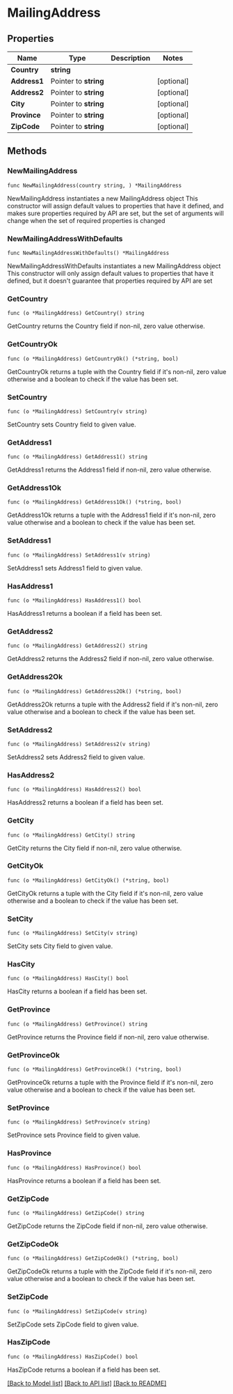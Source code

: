 # MailingAddress

## Properties

Name | Type | Description | Notes
------------ | ------------- | ------------- | -------------
**Country** | **string** |  | 
**Address1** | Pointer to **string** |  | [optional] 
**Address2** | Pointer to **string** |  | [optional] 
**City** | Pointer to **string** |  | [optional] 
**Province** | Pointer to **string** |  | [optional] 
**ZipCode** | Pointer to **string** |  | [optional] 

## Methods

### NewMailingAddress

`func NewMailingAddress(country string, ) *MailingAddress`

NewMailingAddress instantiates a new MailingAddress object
This constructor will assign default values to properties that have it defined,
and makes sure properties required by API are set, but the set of arguments
will change when the set of required properties is changed

### NewMailingAddressWithDefaults

`func NewMailingAddressWithDefaults() *MailingAddress`

NewMailingAddressWithDefaults instantiates a new MailingAddress object
This constructor will only assign default values to properties that have it defined,
but it doesn't guarantee that properties required by API are set

### GetCountry

`func (o *MailingAddress) GetCountry() string`

GetCountry returns the Country field if non-nil, zero value otherwise.

### GetCountryOk

`func (o *MailingAddress) GetCountryOk() (*string, bool)`

GetCountryOk returns a tuple with the Country field if it's non-nil, zero value otherwise
and a boolean to check if the value has been set.

### SetCountry

`func (o *MailingAddress) SetCountry(v string)`

SetCountry sets Country field to given value.


### GetAddress1

`func (o *MailingAddress) GetAddress1() string`

GetAddress1 returns the Address1 field if non-nil, zero value otherwise.

### GetAddress1Ok

`func (o *MailingAddress) GetAddress1Ok() (*string, bool)`

GetAddress1Ok returns a tuple with the Address1 field if it's non-nil, zero value otherwise
and a boolean to check if the value has been set.

### SetAddress1

`func (o *MailingAddress) SetAddress1(v string)`

SetAddress1 sets Address1 field to given value.

### HasAddress1

`func (o *MailingAddress) HasAddress1() bool`

HasAddress1 returns a boolean if a field has been set.

### GetAddress2

`func (o *MailingAddress) GetAddress2() string`

GetAddress2 returns the Address2 field if non-nil, zero value otherwise.

### GetAddress2Ok

`func (o *MailingAddress) GetAddress2Ok() (*string, bool)`

GetAddress2Ok returns a tuple with the Address2 field if it's non-nil, zero value otherwise
and a boolean to check if the value has been set.

### SetAddress2

`func (o *MailingAddress) SetAddress2(v string)`

SetAddress2 sets Address2 field to given value.

### HasAddress2

`func (o *MailingAddress) HasAddress2() bool`

HasAddress2 returns a boolean if a field has been set.

### GetCity

`func (o *MailingAddress) GetCity() string`

GetCity returns the City field if non-nil, zero value otherwise.

### GetCityOk

`func (o *MailingAddress) GetCityOk() (*string, bool)`

GetCityOk returns a tuple with the City field if it's non-nil, zero value otherwise
and a boolean to check if the value has been set.

### SetCity

`func (o *MailingAddress) SetCity(v string)`

SetCity sets City field to given value.

### HasCity

`func (o *MailingAddress) HasCity() bool`

HasCity returns a boolean if a field has been set.

### GetProvince

`func (o *MailingAddress) GetProvince() string`

GetProvince returns the Province field if non-nil, zero value otherwise.

### GetProvinceOk

`func (o *MailingAddress) GetProvinceOk() (*string, bool)`

GetProvinceOk returns a tuple with the Province field if it's non-nil, zero value otherwise
and a boolean to check if the value has been set.

### SetProvince

`func (o *MailingAddress) SetProvince(v string)`

SetProvince sets Province field to given value.

### HasProvince

`func (o *MailingAddress) HasProvince() bool`

HasProvince returns a boolean if a field has been set.

### GetZipCode

`func (o *MailingAddress) GetZipCode() string`

GetZipCode returns the ZipCode field if non-nil, zero value otherwise.

### GetZipCodeOk

`func (o *MailingAddress) GetZipCodeOk() (*string, bool)`

GetZipCodeOk returns a tuple with the ZipCode field if it's non-nil, zero value otherwise
and a boolean to check if the value has been set.

### SetZipCode

`func (o *MailingAddress) SetZipCode(v string)`

SetZipCode sets ZipCode field to given value.

### HasZipCode

`func (o *MailingAddress) HasZipCode() bool`

HasZipCode returns a boolean if a field has been set.


[[Back to Model list]](../README.md#documentation-for-models) [[Back to API list]](../README.md#documentation-for-api-endpoints) [[Back to README]](../README.md)


